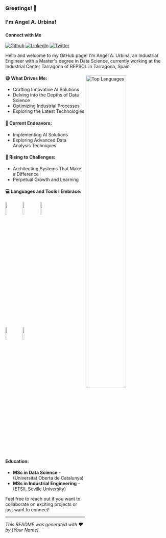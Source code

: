 ### Greetings! 👋
### I'm Angel A. Urbina!
### <sub>Connect with Me<sub/>

[![Github](https://img.shields.io/badge/-Github-000?style=flat&logo=Github&logoColor=white)](https://github.com/ansonTGN)
[![LinkedIn](https://img.shields.io/badge/-LinkedIn-0077B5?style=flat&logo=LinkedIn&logoColor=white)](https://www.linkedin.com/in/angelurbina/)
[![Twitter](https://img.shields.io/badge/-Twitter-1DA1F2?style=flat&logo=Twitter&logoColor=white)](https://twitter.com/ansonTGN)

Hello and welcome to my GitHub page! I'm Angel A. Urbina, an Industrial Engineer with a Master's degree in Data Science, currently working at the Industrial Center Tarragona of REPSOL in Tarragona, Spain.

<div>
  
<!--  <img align="right" alt="GitHub Stats" src="https://github-readme-stats.vercel.app/api?username=your-github-username&show_icons=true" width="50%" height="auto"/> -->

  <img align="right" alt="Top Languages" src="https://github-readme-stats.vercel.app/api/top-langs/?username=your-github-username&layout=compact" width="50%" height="auto"/>


  
  #### 😃 What Drives Me:

  - Crafting Innovative AI Solutions
  - Delving into the Depths of Data Science
  - Optimizing Industrial Processes
  - Exploring the Latest Technologies

  #### 🌱 Current Endeavors:

  - Implementing AI Solutions
  - Exploring Advanced Data Analysis Techniques

  #### :muscle: Rising to Challenges:

  - Architecting Systems That Make a Difference
  - Perpetual Growth and Learning
</div>

#### :computer: Languages and Tools I Embrace:

<p align="left">
  <img width="10%" src="https://www.vectorlogo.zone/logos/python/python-ar21.svg">
  <img width="10%" src="https://www.vectorlogo.zone/logos/rust-lang/rust-lang-ar21.svg">
  <img width="10%" src="https://www.vectorlogo.zone/logos/sap/sap-ar21.svg"><br>
  <img width="10%" src="https://www.vectorlogo.zone/logos/neo4j/neo4j-ar21.svg">
  <img width="10%" src="https://www.vectorlogo.zone/logos/github/github-ar21.svg">
</p>

#### Education:

- **MSc in Data Science** - (Universitat Oberta de Catalunya)
- **MSs in Industrial Engineering** - (ETSII, Seville University)

Feel free to reach out if you want to collaborate on exciting projects or just want to connect!

---

*This README was generated with ❤️ by [Your Name].*